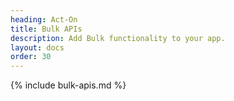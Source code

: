 ```yaml
---
heading: Act-On
title: Bulk APIs
description: Add Bulk functionality to your app.
layout: docs
order: 30
---
```


{% include bulk-apis.md %}
